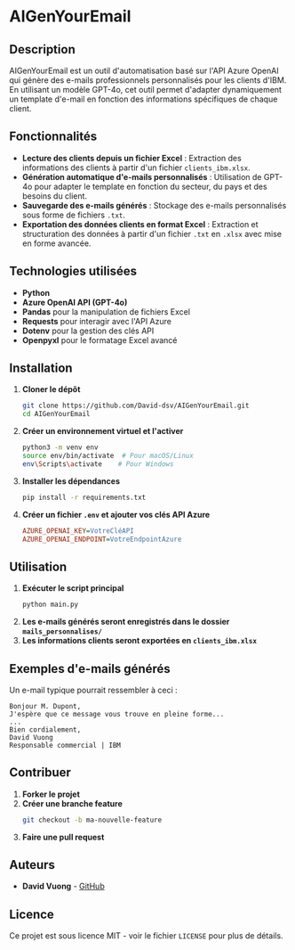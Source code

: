 # AIGenYourEmail

## Description
AIGenYourEmail est un outil d'automatisation basé sur l'API Azure OpenAI qui génère des e-mails professionnels personnalisés pour les clients d'IBM. En utilisant un modèle GPT-4o, cet outil permet d'adapter dynamiquement un template d'e-mail en fonction des informations spécifiques de chaque client.

## Fonctionnalités
- **Lecture des clients depuis un fichier Excel** : Extraction des informations des clients à partir d'un fichier `clients_ibm.xlsx`.
- **Génération automatique d'e-mails personnalisés** : Utilisation de GPT-4o pour adapter le template en fonction du secteur, du pays et des besoins du client.
- **Sauvegarde des e-mails générés** : Stockage des e-mails personnalisés sous forme de fichiers `.txt`.
- **Exportation des données clients en format Excel** : Extraction et structuration des données à partir d'un fichier `.txt` en `.xlsx` avec mise en forme avancée.

## Technologies utilisées
- **Python**
- **Azure OpenAI API (GPT-4o)**
- **Pandas** pour la manipulation de fichiers Excel
- **Requests** pour interagir avec l'API Azure
- **Dotenv** pour la gestion des clés API
- **Openpyxl** pour le formatage Excel avancé

## Installation
1. **Cloner le dépôt**
   ```sh
   git clone https://github.com/David-dsv/AIGenYourEmail.git
   cd AIGenYourEmail
   ```
2. **Créer un environnement virtuel et l'activer**
   ```sh
   python3 -m venv env
   source env/bin/activate  # Pour macOS/Linux
   env\Scripts\activate    # Pour Windows
   ```
3. **Installer les dépendances**
   ```sh
   pip install -r requirements.txt
   ```
4. **Créer un fichier `.env` et ajouter vos clés API Azure**
   ```ini
   AZURE_OPENAI_KEY=VotreCléAPI
   AZURE_OPENAI_ENDPOINT=VotreEndpointAzure
   ```

## Utilisation
1. **Exécuter le script principal**
   ```sh
   python main.py
   ```
2. **Les e-mails générés seront enregistrés dans le dossier `mails_personnalises/`**
3. **Les informations clients seront exportées en `clients_ibm.xlsx`**

## Exemples d'e-mails générés
Un e-mail typique pourrait ressembler à ceci :
```
Bonjour M. Dupont,
J'espère que ce message vous trouve en pleine forme...
...
Bien cordialement,
David Vuong
Responsable commercial | IBM
```

## Contribuer
1. **Forker le projet**
2. **Créer une branche feature**
   ```sh
   git checkout -b ma-nouvelle-feature
   ```
3. **Faire une pull request**

## Auteurs
- **David Vuong** - [GitHub](https://github.com/David-dsv)

## Licence
Ce projet est sous licence MIT - voir le fichier `LICENSE` pour plus de détails.
